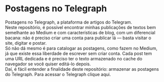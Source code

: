 # Postagens no Telegraph
Postagens no Telegraph, a plataforma de artigos do Telegram.</br>
Neste repositório, é possível encontrar minhas publicações de textos bem semelhante ao Medium e com características de blog, com um diferencial bacana: não é preciso criar uma conta para publicar lá — basta visitar o site, digitar e postar.</br>
Só não dá mesmo é para catalogar as postagens, como fazem no Medium, já que existe essa liberdade de escrever sem criar conta. Cada post tem uma URL dedicada e é preciso ter o texto armazenado no cache do navegador se você quiser editá-lo depois.</br>
Daí, é fácil entender a finalidade deste repositório: armazenar as postagens do Telegraph.
Para acessar o Telegraph <a src="https://telegra.ph/">clique aqui</a>.
